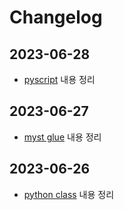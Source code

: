 # Changelog

## 2023-06-28

- [pyscript](./ps/pyscript.md) 내용 정리

## 2023-06-27

- [myst glue](./jn/glue.ipynb) 내용 정리

## 2023-06-26

- [python class](./py/class.ipynb) 내용 정리

